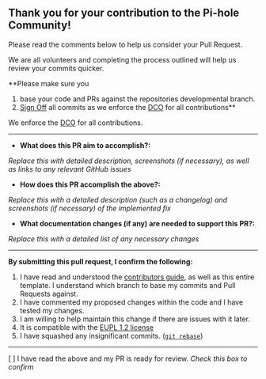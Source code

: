 ## Thank you for your contribution to the Pi-hole Community! 

Please read the comments below to help us consider your Pull Request.

We are all volunteers and completing the process outlined will help us review your commits quicker.

**Please make sure you
 1. base your code and PRs against the repositories developmental branch.
 2. [Sign Off](https://docs.pi-hole.net/guides/github/how-to-signoff/) all commits as we enforce the [DCO](https://docs.pi-hole.net/guides/github/dco/) for all contributions**

We enforce the [DCO](https://docs.pi-hole.net/guides/github/contributing/) for all contributions.

---
- **What does this PR aim to accomplish?:**

*Replace this with detailed description, screenshots (if necessary), as well as links to any relevant GitHub issues*


- **How does this PR accomplish the above?:**

*Replace this with a detailed description (such as a changelog) and screenshots (if necessary) of the implemented fix*


- **What documentation changes (if any) are needed to support this PR?:**

*Replace this with a detailed list of any necessary changes*


---
**By submitting this pull request, I confirm the following:** 

1. I have read and understood the [contributors guide](https://docs.pi-hole.net/guides/github/contributing/), as well as this entire template. I understand which branch to base my commits and Pull Requests against. 
2. I have commented my proposed changes within the code and I have tested my changes.
3. I am willing to help maintain this change if there are issues with it later.
4. It is compatible with the [EUPL 1.2 license](https://opensource.org/licenses/EUPL-1.1)
5. I have squashed any insignificant commits. ([`git rebase`](http://gitready.com/advanced/2009/02/10/squashing-commits-with-rebase.html))

---
[ ] I have read the above and my PR is ready for review. _Check this box to confirm_
